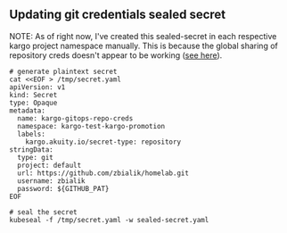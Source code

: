 ## Updating git credentials sealed secret

NOTE: As of right now, I've created this sealed-secret in each respective kargo project namespace manually. This is because the global sharing of repository creds doesn't appear to be working ([see here](https://github.com/akuity/kargo/pull/1041)).

```
# generate plaintext secret
cat <<EOF > /tmp/secret.yaml
apiVersion: v1
kind: Secret
type: Opaque
metadata:
  name: kargo-gitops-repo-creds
  namespace: kargo-test-kargo-promotion
  labels:
    kargo.akuity.io/secret-type: repository
stringData:
  type: git
  project: default
  url: https://github.com/zbialik/homelab.git
  username: zbialik
  password: ${GITHUB_PAT}
EOF

# seal the secret
kubeseal -f /tmp/secret.yaml -w sealed-secret.yaml
```
